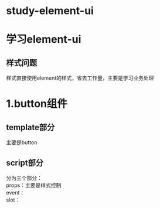 # study-element-ui

# 学习element-ui
## 样式问题
样式直接使用element的样式，省去工作量，主要是学习业务处理

# 1.button组件
## template部分
主要是button
## script部分
分为三个部分：<br>
props：主要是样式控制
<br>event：
<br>slot：
